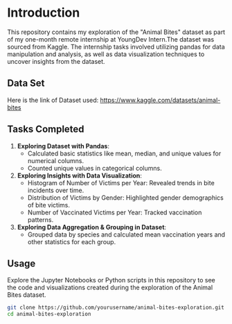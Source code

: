 # Introduction
This repository contains my exploration of the "Animal Bites" dataset as part of my one-month remote internship at YoungDev Intern.The dataset was sourced from Kaggle. The internship tasks involved utilizing pandas for data manipulation and analysis, as well as data visualization techniques to uncover insights from the dataset.
## Data Set
Here is the link of Dataset used:
https://www.kaggle.com/datasets/animal-bites

## Tasks Completed
1. **Exploring Dataset with Pandas**:
   - Calculated basic statistics like mean, median, and unique values for numerical columns.
   - Counted unique values in categorical columns.
2. **Exploring Insights with Data Visualization**:
   - Histogram of Number of Victims per Year: Revealed trends in bite incidents over time.
   - Distribution of Victims by Gender: Highlighted gender demographics of bite victims.
   - Number of Vaccinated Victims per Year: Tracked vaccination patterns.
3. **Exploring Data Aggregation & Grouping in Dataset**:
   - Grouped data by species and calculated mean vaccination years and other statistics for each group.

## Usage
Explore the Jupyter Notebooks or Python scripts in this repository to see the code and visualizations created during the exploration of the Animal Bites dataset.

```bash
git clone https://github.com/yourusername/animal-bites-exploration.git
cd animal-bites-exploration
